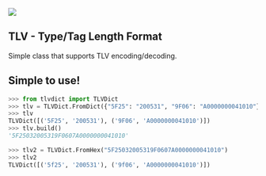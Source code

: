 ![](https://github.com/311labs/objict/workflows/tests/badge.svg)

## TLV - Type/Tag Length Format

Simple class that supports TLV encoding/decoding.


## Simple to use!

```python
>>> from tlvdict import TLVDict
>>> tlv = TLVDict.FromDict({"5F25": "200531", "9F06": "A0000000041010"})
>>> tlv
TLVDict([('5F25', '200531'), ('9F06', 'A0000000041010')])
>>> tlv.build()
'5F25032005319F0607A0000000041010'

>>> tlv2 = TLVDict.FromHex("5F25032005319F0607A0000000041010")
>>> tlv2
TLVDict([('5f25', '200531'), ('9f06', 'A0000000041010')])

```


